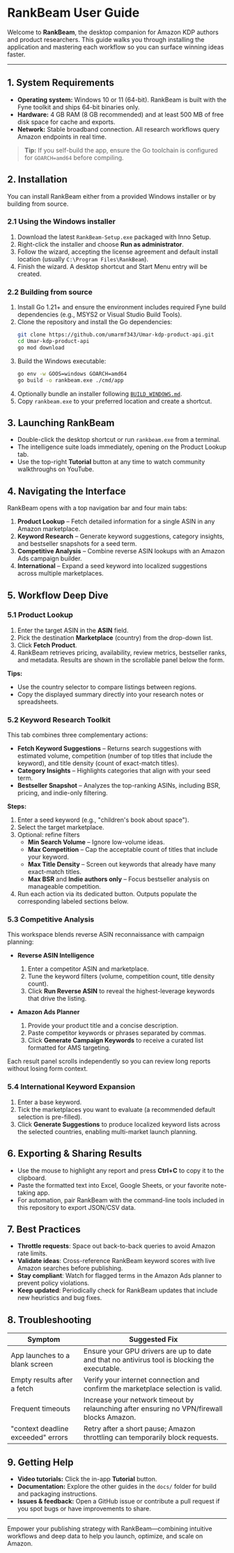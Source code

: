 # RankBeam User Guide

Welcome to **RankBeam**, the desktop companion for Amazon KDP authors and product researchers. This guide walks you through installing the application and mastering each workflow so you can surface winning ideas faster.

---

## 1. System Requirements

- **Operating system:** Windows 10 or 11 (64-bit). RankBeam is built with the Fyne toolkit and ships 64-bit binaries only.
- **Hardware:** 4 GB RAM (8 GB recommended) and at least 500 MB of free disk space for cache and exports.
- **Network:** Stable broadband connection. All research workflows query Amazon endpoints in real time.

> **Tip:** If you self-build the app, ensure the Go toolchain is configured for `GOARCH=amd64` before compiling.

## 2. Installation

You can install RankBeam either from a provided Windows installer or by building from source.

### 2.1 Using the Windows installer

1. Download the latest `RankBeam-Setup.exe` packaged with Inno Setup.
2. Right-click the installer and choose **Run as administrator**.
3. Follow the wizard, accepting the license agreement and default install location (usually `C:\Program Files\RankBeam`).
4. Finish the wizard. A desktop shortcut and Start Menu entry will be created.

### 2.2 Building from source

1. Install Go 1.21+ and ensure the environment includes required Fyne build dependencies (e.g., MSYS2 or Visual Studio Build Tools).
2. Clone the repository and install the Go dependencies:
   ```bash
   git clone https://github.com/umarmf343/Umar-kdp-product-api.git
   cd Umar-kdp-product-api
   go mod download
   ```
3. Build the Windows executable:
   ```bash
   go env -w GOOS=windows GOARCH=amd64
   go build -o rankbeam.exe ./cmd/app
   ```
4. Optionally bundle an installer following [`BUILD_WINDOWS.md`](./BUILD_WINDOWS.md).
5. Copy `rankbeam.exe` to your preferred location and create a shortcut.

## 3. Launching RankBeam

- Double-click the desktop shortcut or run `rankbeam.exe` from a terminal.
- The intelligence suite loads immediately, opening on the Product Lookup tab.
- Use the top-right **Tutorial** button at any time to watch community walkthroughs on YouTube.

## 4. Navigating the Interface

RankBeam opens with a top navigation bar and four main tabs:

1. **Product Lookup** – Fetch detailed information for a single ASIN in any Amazon marketplace.
2. **Keyword Research** – Generate keyword suggestions, category insights, and bestseller snapshots for a seed term.
3. **Competitive Analysis** – Combine reverse ASIN lookups with an Amazon Ads campaign builder.
4. **International** – Expand a seed keyword into localized suggestions across multiple marketplaces.

## 5. Workflow Deep Dive

### 5.1 Product Lookup

1. Enter the target ASIN in the **ASIN** field.
2. Pick the destination **Marketplace** (country) from the drop-down list.
3. Click **Fetch Product**.
4. RankBeam retrieves pricing, availability, review metrics, bestseller ranks, and metadata. Results are shown in the scrollable panel below the form.

**Tips:**
- Use the country selector to compare listings between regions.
- Copy the displayed summary directly into your research notes or spreadsheets.

### 5.2 Keyword Research Toolkit

This tab combines three complementary actions:

- **Fetch Keyword Suggestions** – Returns search suggestions with estimated volume, competition (number of top titles that include the keyword), and title density (count of exact-match titles).
- **Category Insights** – Highlights categories that align with your seed term.
- **Bestseller Snapshot** – Analyzes the top-ranking ASINs, including BSR, pricing, and indie-only filtering.

**Steps:**
1. Enter a seed keyword (e.g., "children's book about space").
2. Select the target marketplace.
3. Optional: refine filters
   - **Min Search Volume** – Ignore low-volume ideas.
   - **Max Competition** – Cap the acceptable count of titles that include your keyword.
   - **Max Title Density** – Screen out keywords that already have many exact-match titles.
   - **Max BSR** and **Indie authors only** – Focus bestseller analysis on manageable competition.
4. Run each action via its dedicated button. Outputs populate the corresponding labeled sections below.

### 5.3 Competitive Analysis

This workspace blends reverse ASIN reconnaissance with campaign planning:

- **Reverse ASIN Intelligence**
  1. Enter a competitor ASIN and marketplace.
  2. Tune the keyword filters (volume, competition count, title density count).
  3. Click **Run Reverse ASIN** to reveal the highest-leverage keywords that drive the listing.

- **Amazon Ads Planner**
  1. Provide your product title and a concise description.
  2. Paste competitor keywords or phrases separated by commas.
  3. Click **Generate Campaign Keywords** to receive a curated list formatted for AMS targeting.

Each result panel scrolls independently so you can review long reports without losing form context.

### 5.4 International Keyword Expansion

1. Enter a base keyword.
2. Tick the marketplaces you want to evaluate (a recommended default selection is pre-filled).
3. Click **Generate Suggestions** to produce localized keyword lists across the selected countries, enabling multi-market launch planning.

## 6. Exporting & Sharing Results

- Use the mouse to highlight any report and press **Ctrl+C** to copy it to the clipboard.
- Paste the formatted text into Excel, Google Sheets, or your favorite note-taking app.
- For automation, pair RankBeam with the command-line tools included in this repository to export JSON/CSV data.

## 7. Best Practices

- **Throttle requests**: Space out back-to-back queries to avoid Amazon rate limits.
- **Validate ideas**: Cross-reference RankBeam keyword scores with live Amazon searches before publishing.
- **Stay compliant**: Watch for flagged terms in the Amazon Ads planner to prevent policy violations.
- **Keep updated**: Periodically check for RankBeam updates that include new heuristics and bug fixes.

## 8. Troubleshooting

| Symptom | Suggested Fix |
| --- | --- |
| App launches to a blank screen | Ensure your GPU drivers are up to date and that no antivirus tool is blocking the executable. |
| Empty results after a fetch | Verify your internet connection and confirm the marketplace selection is valid. |
| Frequent timeouts | Increase your network timeout by relaunching after ensuring no VPN/firewall blocks Amazon. |
| "context deadline exceeded" errors | Retry after a short pause; Amazon throttling can temporarily block requests. |

## 9. Getting Help

- **Video tutorials:** Click the in-app **Tutorial** button.
- **Documentation:** Explore the other guides in the `docs/` folder for build and packaging instructions.
- **Issues & feedback:** Open a GitHub issue or contribute a pull request if you spot bugs or have improvements to share.

---

Empower your publishing strategy with RankBeam—combining intuitive workflows and deep data to help you launch, optimize, and scale on Amazon.
